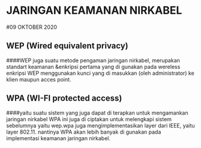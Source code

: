 # JARINGAN KEAMANAN NIRKABEL


#09 OKTOBER 2020

## WEP (Wired equivalent privacy)

####WEP juga suatu metode pengaman jaringan nirkabel, merupakan standart keamanan &enkripsi pertama yang di gunakan pada wereless enkripsi WEP menggunakan kunci yang di masukkan (oleh administrator) ke klien maupun acces point.

## WPA (WI-FI protected access)

####yaitu suatu sistem yang juga dapat di terapkan untuk mengamankan jaringan nirkabel WPA ini juga di ciptakan untuk melengkapi sistem sebelumnya yaitu wep.wpa juga mengimplementasikan layer dari IEEE, yaitu layer 802.11. nantinya WPA akan lebih banyak di gunakan pada implementasi keamanan jaringan nirkabel.




